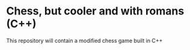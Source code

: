 # Chess, but cooler and with romans (C++)
 This repository will contain a modified chess game built in C++
